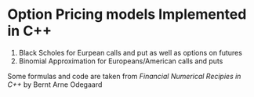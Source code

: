 # Option Pricing models Implemented in C++

1. Black Scholes for Eurpean calls and put as well as options on futures
2. Binomial Approximation for Europeans/American calls and puts

Some formulas and code are taken from _Financial Numerical Recipies in C++_ by Bernt Arne Odegaard
